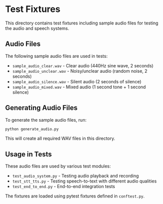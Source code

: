 # Test Fixtures

This directory contains test fixtures including sample audio files for testing the audio and speech systems.

## Audio Files

The following sample audio files are used in tests:

- `sample_audio_clear.wav` - Clear audio (440Hz sine wave, 2 seconds)
- `sample_audio_unclear.wav` - Noisy/unclear audio (random noise, 2 seconds)
- `sample_audio_silence.wav` - Silent audio (2 seconds of silence)
- `sample_audio_mixed.wav` - Mixed audio (1 second tone + 1 second silence)

## Generating Audio Files

To generate the sample audio files, run:

```bash
python generate_audio.py
```

This will create all required WAV files in this directory.

## Usage in Tests

These audio files are used by various test modules:

- `test_audio_system.py` - Testing audio playback and recording
- `test_stt_tts.py` - Testing speech-to-text with different audio qualities
- `test_end_to_end.py` - End-to-end integration tests

The fixtures are loaded using pytest fixtures defined in `conftest.py`.
